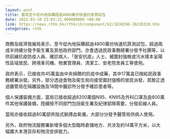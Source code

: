 ```yaml
---
layout: post
title: 當局至今從內地採購超過4800萬份快速抗原測試包
date: 2022-03-10 23:03:21.000000000 +08:00
link: https://news.rthk.hk/rthk/ch/component/k2/1638296-20220310.htm
categories: rthk
---
```


商務及經濟發展局表示，至今從內地採購超過4800萬份快速抗原測試包，超過兩成半持續分發予衞生署及其他政府部門，亦會透過民政事務總署分發予社團等，以供前線抗疫防疫人員、確診病人、「居安抗疫」人士、被圍封強檢或污水樣本呈陽性區域居民、跨境車司機、物業管理員、清潔工、安老院舍員工等使用。

政府表示，已接收共45萬盒由中央捐贈的抗疫中成藥，其中17萬盒已撥給民政事務總署派發。另外，部分透過食物及衞生局向接受圍封強檢的居民派發，其餘正透過醫管局在隔離設施及18間中醫診所分發予確診患者等。

個人保護裝備方面，當局已接收超過8200萬個N95、KN95及外科口罩及逾800萬件其他保護裝備，陸續按不同部門包括衞生署及紀律部隊需要，分發前線人員。

當局亦接收超過80萬部夾指式脈搏血氧儀，大部分分發予醫管局供病人使用。

另外，政府物流服務署新增多個大型臨時倉儲地方、共涉及約14萬平方米，以大幅擴大本港貨存和物流安排能力。　
